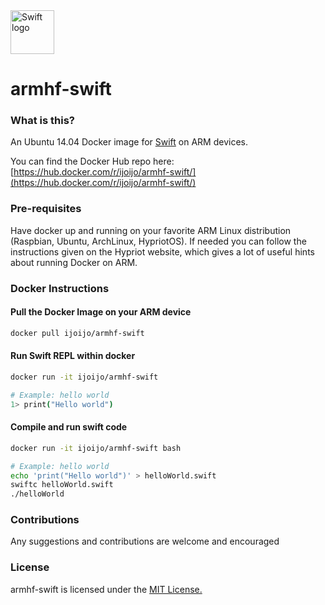<img src="https://swift.org/assets/images/swift.svg" alt="Swift logo" height="70" >

# armhf-swift

### What is this?

An Ubuntu 14.04 Docker image for [Swift](https://swift.org) on ARM devices.

You can find the Docker Hub repo here: [https://hub.docker.com/r/ijoijo/armhf-swift/](https://hub.docker.com/r/ijoijo/armhf-swift/)

### Pre-requisites
Have docker up and running on your favorite ARM Linux distribution (Raspbian, Ubuntu, ArchLinux, HypriotOS).
If needed you can follow the instructions given on the Hypriot website, which gives a lot of useful hints about running Docker on ARM.

### Docker Instructions

#### Pull the Docker Image on your ARM device

```bash
docker pull ijoijo/armhf-swift
```

#### Run Swift REPL within docker

```bash
docker run -it ijoijo/armhf-swift

# Example: hello world
1> print("Hello world")

```


#### Compile and run swift code

```bash
docker run -it ijoijo/armhf-swift bash

# Example: hello world
echo 'print("Hello world")' > helloWorld.swift
swiftc helloWorld.swift
./helloWorld

```


### Contributions

Any suggestions and contributions are welcome and encouraged


### License

armhf-swift is licensed under the [MIT License.](LICENSE.md)
